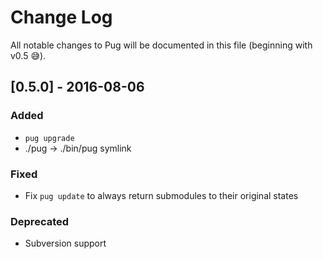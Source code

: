# Change Log

All notable changes to Pug will be documented in this file (beginning with v0.5 😅).

## [0.5.0] - 2016-08-06

### Added

- `pug upgrade`
- ./pug -> ./bin/pug symlink

### Fixed

- Fix `pug update` to always return submodules to their original states

### Deprecated

- Subversion support
